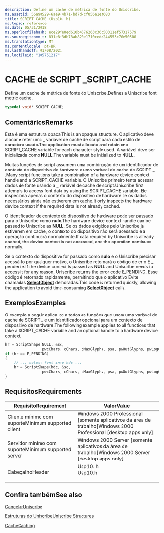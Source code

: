 ```yaml
---
description: Define um cache de métrica de fonte do Uniscribe.
ms.assetid: 56a98529-6ae9-4b71-bd7d-cf056a1e3683
title: SCRIPT_CACHE (Usp10. h)
ms.topic: reference
ms.date: 05/31/2018
ms.openlocfilehash: ece29fe0ed610b4576263c36c50311ef57317579
ms.sourcegitcommit: 831e8f3db78ab820e1710cede244553c70e50500
ms.translationtype: MT
ms.contentlocale: pt-BR
ms.lasthandoff: 01/08/2021
ms.locfileid: "105751217"
---
```

# <a name="script_cache"></a><span data-ttu-id="431a2-103">CACHE de SCRIPT \_</span><span class="sxs-lookup"><span data-stu-id="431a2-103">SCRIPT\_CACHE</span></span>

<span data-ttu-id="431a2-104">Define um cache de métrica de fonte do Uniscribe.</span><span class="sxs-lookup"><span data-stu-id="431a2-104">Defines a Uniscribe font metric cache.</span></span>


```C++
typedef void* SCRIPT_CACHE;
```



## <a name="remarks"></a><span data-ttu-id="431a2-105">Comentários</span><span class="sxs-lookup"><span data-stu-id="431a2-105">Remarks</span></span>

<span data-ttu-id="431a2-106">Esta é uma estrutura opaca.</span><span class="sxs-lookup"><span data-stu-id="431a2-106">This is an opaque structure.</span></span> <span data-ttu-id="431a2-107">O aplicativo deve alocar e reter uma \_ variável de cache de script para cada estilo de caractere usado.</span><span class="sxs-lookup"><span data-stu-id="431a2-107">The application must allocate and retain one SCRIPT\_CACHE variable for each character style used.</span></span> <span data-ttu-id="431a2-108">A variável deve ser inicializada como **NULL**.</span><span class="sxs-lookup"><span data-stu-id="431a2-108">The variable must be initialized to **NULL**.</span></span>

<span data-ttu-id="431a2-109">Muitas funções de script assumem uma combinação de um identificador de contexto de dispositivo de hardware e uma variável de cache de SCRIPT \_ .</span><span class="sxs-lookup"><span data-stu-id="431a2-109">Many script functions take a combination of a hardware device context handle and a SCRIPT\_CACHE variable.</span></span> <span data-ttu-id="431a2-110">O Uniscribe primeiro tenta acessar dados de fonte usando a \_ variável de cache de script.</span><span class="sxs-lookup"><span data-stu-id="431a2-110">Uniscribe first attempts to access font data by using the SCRIPT\_CACHE variable.</span></span> <span data-ttu-id="431a2-111">Ele inspeciona apenas o contexto do dispositivo de hardware se os dados necessários ainda não estiverem em cache.</span><span class="sxs-lookup"><span data-stu-id="431a2-111">It only inspects the hardware device context if the required data is not already cached.</span></span>

<span data-ttu-id="431a2-112">O identificador de contexto do dispositivo de hardware pode ser passado para o Uniscribe como **nulo**.</span><span class="sxs-lookup"><span data-stu-id="431a2-112">The hardware device context handle can be passed to Uniscribe as **NULL**.</span></span> <span data-ttu-id="431a2-113">Se os dados exigidos pelo Uniscribe já estiverem em cache, o contexto do dispositivo não será acessado e a operação continuará normalmente.</span><span class="sxs-lookup"><span data-stu-id="431a2-113">If data required by Uniscribe is already cached, the device context is not accessed, and the operation continues normally.</span></span>

<span data-ttu-id="431a2-114">Se o contexto do dispositivo for passado como **nulo** e o Uniscribe precisar acessá-lo por qualquer motivo, o Uniscribe retornará o código de erro E \_ pendente.</span><span class="sxs-lookup"><span data-stu-id="431a2-114">If the device context is passed as **NULL** and Uniscribe needs to access it for any reason, Uniscribe returns the error code E\_PENDING.</span></span> <span data-ttu-id="431a2-115">Esse código é retornado rapidamente, permitindo que o aplicativo Evite chamadas [**SelectObject**](/windows/win32/api/wingdi/nf-wingdi-selectobject) demoradas.</span><span class="sxs-lookup"><span data-stu-id="431a2-115">This code is returned quickly, allowing the application to avoid time-consuming [**SelectObject**](/windows/win32/api/wingdi/nf-wingdi-selectobject) calls.</span></span>

## <a name="examples"></a><span data-ttu-id="431a2-116">Exemplos</span><span class="sxs-lookup"><span data-stu-id="431a2-116">Examples</span></span>

<span data-ttu-id="431a2-117">O exemplo a seguir aplica-se a todas as funções que usam uma variável de cache de SCRIPT \_ e um identificador opcional para um contexto de dispositivo de hardware.</span><span class="sxs-lookup"><span data-stu-id="431a2-117">The following example applies to all functions that take a SCRIPT\_CACHE variable and an optional handle to a hardware device context.</span></span>


```C++
hr = ScriptShape(NULL, &sc,
                 pwcChars, cChars, cMaxGlyphs, psa, pwOutGlyphs, pwLogClust, psva, pcGlyphs);
if (hr == E_PENDING)
{
    // ... select font into hdc ...
    hr = ScriptShape(hdc, &sc,
                 pwcChars, cChars, cMaxGlyphs, psa, pwOutGlyphs, pwLogClust, psva, pcGlyphs);
}
```



## <a name="requirements"></a><span data-ttu-id="431a2-118">Requisitos</span><span class="sxs-lookup"><span data-stu-id="431a2-118">Requirements</span></span>



| <span data-ttu-id="431a2-119">Requisito</span><span class="sxs-lookup"><span data-stu-id="431a2-119">Requirement</span></span> | <span data-ttu-id="431a2-120">Valor</span><span class="sxs-lookup"><span data-stu-id="431a2-120">Value</span></span> |
|-------------------------------------|------------------------------------------------------------------------------------|
| <span data-ttu-id="431a2-121">Cliente mínimo com suporte</span><span class="sxs-lookup"><span data-stu-id="431a2-121">Minimum supported client</span></span><br/> | <span data-ttu-id="431a2-122">Windows 2000 Professional \[somente aplicativos da área de trabalho\]</span><span class="sxs-lookup"><span data-stu-id="431a2-122">Windows 2000 Professional \[desktop apps only\]</span></span><br/>                         |
| <span data-ttu-id="431a2-123">Servidor mínimo com suporte</span><span class="sxs-lookup"><span data-stu-id="431a2-123">Minimum supported server</span></span><br/> | <span data-ttu-id="431a2-124">Windows 2000 Server \[somente aplicativos da área de trabalho\]</span><span class="sxs-lookup"><span data-stu-id="431a2-124">Windows 2000 Server \[desktop apps only\]</span></span><br/>                               |
| <span data-ttu-id="431a2-125">Cabeçalho</span><span class="sxs-lookup"><span data-stu-id="431a2-125">Header</span></span><br/>                   | <dl> <span data-ttu-id="431a2-126"><dt>Usp10. h</dt></span><span class="sxs-lookup"><span data-stu-id="431a2-126"><dt>Usp10.h</dt></span></span> </dl> |



## <a name="see-also"></a><span data-ttu-id="431a2-127">Confira também</span><span class="sxs-lookup"><span data-stu-id="431a2-127">See also</span></span>

<dl> <dt>

[<span data-ttu-id="431a2-128">Cancelar</span><span class="sxs-lookup"><span data-stu-id="431a2-128">Uniscribe</span></span>](uniscribe.md)
</dt> <dt>

[<span data-ttu-id="431a2-129">Estruturas do Uniscribe</span><span class="sxs-lookup"><span data-stu-id="431a2-129">Uniscribe Structures</span></span>](uniscribe-structures.md)
</dt> <dt>

[<span data-ttu-id="431a2-130">Cache</span><span class="sxs-lookup"><span data-stu-id="431a2-130">Caching</span></span>](caching.md)
</dt> </dl>

 

 
